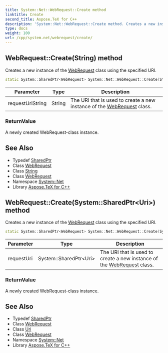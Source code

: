 ```yaml
---
title: System::Net::WebRequest::Create method
linktitle: Create
second_title: Aspose.TeX for C++
description: 'System::Net::WebRequest::Create method. Creates a new instance of the WebRequest class using the specified URI in C++.'
type: docs
weight: 100
url: /cpp/system.net/webrequest/create/
---
```

## WebRequest::Create(String) method


Creates a new instance of the [WebRequest](../) class using the specified URI.

```cpp
static System::SharedPtr<WebRequest> System::Net::WebRequest::Create(String requestUriString)
```


| Parameter | Type | Description |
| --- | --- | --- |
| requestUriString | String | The URI that is used to create a new instance of the [WebRequest](../) class. |

### ReturnValue

A newly created WebRequest-class instance.

## See Also

* Typedef [SharedPtr](../../../system/sharedptr/)
* Class [WebRequest](../)
* Class [String](../../../system/string/)
* Class [WebRequest](../)
* Namespace [System::Net](../../)
* Library [Aspose.TeX for C++](../../../)
## WebRequest::Create(System::SharedPtr\<Uri\>) method


Creates a new instance of the [WebRequest](../) class using the specified URI.

```cpp
static System::SharedPtr<WebRequest> System::Net::WebRequest::Create(System::SharedPtr<Uri> requestUri)
```


| Parameter | Type | Description |
| --- | --- | --- |
| requestUri | System::SharedPtr\<Uri\> | The URI that is used to create a new instance of the [WebRequest](../) class. |

### ReturnValue

A newly created WebRequest-class instance.

## See Also

* Typedef [SharedPtr](../../../system/sharedptr/)
* Class [WebRequest](../)
* Class [Uri](../../../system/uri/)
* Class [WebRequest](../)
* Namespace [System::Net](../../)
* Library [Aspose.TeX for C++](../../../)
